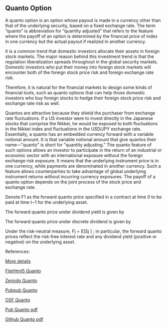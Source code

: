 ## Quanto Option
   
A quanto option is an option whose payout is made in a currency other than that of the underlying security, based on a fixed exchange rate. The term “quanto” is abbreviation for “quantity adjusted” that refers to the feature where the payoff of an option is determined by the financial price of index in one currency but the actual payout if realized in another currency.

It is a common trend that domestic investors allocate their assets in foreign stock markets. The major reason behind this investment trend is that the regulation liberalization spreads throughout in the global security markets. Domestic investors who put their money into foreign stock markets will encounter both of the foreign stock price risk and foreign exchange rate risk. 

Therefore, it is natural for the financial markets to design some kinds of financial tools, such as quanto options that can help those domestic investors who buy foreign stocks to hedge their foreign stock price risk and exchange rate risk as well.

Quantos are attractive because they shield the purchaser from exchange rate fluctuations. If a US investor were to invest directly in the Japanese stocks that comprise the Nikkei, he would be exposed to both fluctuations in the Nikkei index and fluctuations in the USD/JPY exchange rate. Essentially, a quanto has an embedded currency forward with a variable notional amount. It is that variable notional amount that give quantos their name—"quanto" is short for "quantity adjusting."
The quanto feature of such options allows an investor to participate in the return of an industrial or economic sector with an international exposure without the foreign exchange risk exposure. It means that the underlying instrument price is in one currency, while payments are denominated in another currency. Such a feature allows counterparties to take advantage of global underlying instrument returns without incurring currency exposures.
The payoff of a quanto option depends on the joint process of the stock price and exchange rate.

Denote F1 as the forward quanto price specified in a contract at time 0 to be paid at time t¬1 for the underlying asset. 

The forward quanto price under dividend yield is given by
 
The forward quanto price under discrete dividend is given by
 

Under the risk-neutral measure, Fj = E[Sj ] ; in particular, the forward quanto prices reflect the risk-free interest rate and any dividend yield (positive or negative) on the underlying asset.




References:
   
[More details](./EqQuanto-14.pdf)     
   
[FlipHtml5 Quanto](https://fliphtml5.com/download/download-pdf-file.php?str=x0DZh9GTud3bENXamEzN4ETO3MTPkl0av9mY)
   
[Zenodo Quanto](https://zenodo.org/record/4615643/files/EqQuanto-14.pdf)
   
[Pubpub Quanto](https://david.pubpub.org/pub/ebrcvcvd/release/1)
   
[OSF Quanto](https://osf.io/2qjps/download)

[Pub Quanto pdf](https://assets.pubpub.org/a7niz4j2/41616079182890.pdf)

[Github Quanto pdf](https://github.com/alanwhite1203/EqQuanto/releases/download/1/EqQuanto-14.pdf)  